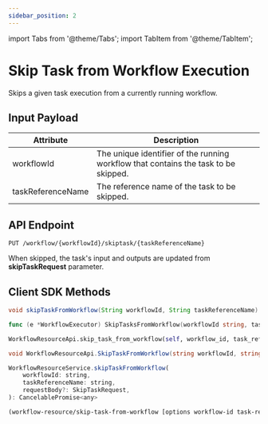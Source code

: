 ```yaml
---
sidebar_position: 2
---
```


import Tabs from '@theme/Tabs';
import TabItem from '@theme/TabItem';

# Skip Task from Workflow Execution

Skips a given task execution from a currently running workflow.

## Input Payload

| Attribute | Description | 
| --------- | ----------- | 
| workflowId | The unique identifier of the running workflow that contains the task to be skipped. | 
| taskReferenceName | The reference name of the task to be skipped. |

## API Endpoint
```
PUT /workflow/{workflowId}/skiptask/{taskReferenceName}
```

When skipped, the task's input and outputs are updated from **skipTaskRequest** parameter.

## Client SDK Methods

<Tabs>
<TabItem value="Java" label="Java">

```java
void skipTaskFromWorkflow(String workflowId, String taskReferenceName)
```

</TabItem>
<TabItem value="Golang" label="Golang">

```go
func (e *WorkflowExecutor) SkipTasksFromWorkflow(workflowId string, taskReferenceName string, skipTaskRequest model.SkipTaskRequest) error
```

</TabItem>
<TabItem value="Python" label="Python">

```python
WorkflowResourceApi.skip_task_from_workflow(self, workflow_id, task_reference_name, **kwargs)
```

</TabItem>
<TabItem value="CSharp" label="CSharp">

```csharp
void WorkflowResourceApi.SkipTaskFromWorkflow(string workflowId, string taskReferenceName, SkipTaskRequest skipTaskRequest)
```

</TabItem>
<TabItem value="Javascript" label="Javascript">

```javascript
WorkflowResourceService.skipTaskFromWorkflow(
    workflowId: string,
    taskReferenceName: string,
    requestBody?: SkipTaskRequest,
): CancelablePromise<any>
```

</TabItem>
<TabItem value="Clojure" label="Clojure">

```clojure
(workflow-resource/skip-task-from-workflow [options workflow-id task-reference-name])
```

</TabItem>
</Tabs>
